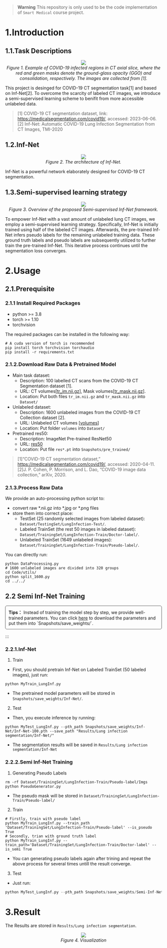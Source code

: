 > **Warning**
> This repository is only used to be the code implementation of `Smart Medical` course project.

# 1.Introduction
## 1.1.Task Descriptions
<p align="center">
    <img src="Imgs/COVID'19-Infection.png"/> <br />
    <em> 
    Figure 1. Example of COVID-19 infected regions in CT axial slice, where the red and green masks denote the 
    ground-glass opacity (GGO) and consolidation, respectively. The images are collected from [1].
    </em>
</p>
This project is desinged for COVID-19 CT segmentation task[1] and based on Inf-Net[2]. To overcome the scarcity of labeled CT images, we introduce a semi-supervised learning scheme to benifit from more accessible unlabeled data.

> [1] COVID-19 CT segmentation dataset, link: https://medicalsegmentation.com/covid19/, accessed: 2023-06-06.
> [2] Inf-Net: Automatic COVID-19 Lung Infection Segmentation from CT Images, TMI-2020

## 1.2.Inf-Net
<p align="center">
    <img src="Imgs/Inf-Net.png"/> <br />
    <em> 
    Figure 2. The architecture of Inf-Net.
    </em>
</p>
Inf-Net is a powerful network elaborately designed for COVID-19 CT segmentation.

## 1.3.Semi-supervised learning strategy
<p align="center">
    <img src="Imgs/Semi-InfNet.png"/> <br />
    <em> 
    Figure 3. Overview of the proposed Semi-supervised Inf-Net framework.
    </em>
</p>

To empower Inf-Net with a vast amount of unlabeled lung CT images, we employ a semi-supervised learning strategy. Specifically, Inf-Net is initially trained using half of the labeled CT images. Afterwards, the pre-trained Inf-Net infers pseudo labels for the remaining unlabeled training data. These ground truth labels and pseudo labels are subsequently utilized to further train the pre-trained Inf-Net. This iterative process continues until the segmentation loss converges.

# 2.Usage
## 2.1.Prerequisite
### 2.1.1 Install Required Packages
+ python >= 3.8
+ torch >= 1.10
+ torchvision

The required packages can be installed in the following way:
```shell
# A cuda version of torch is recommended
pip install torch torchvision torchaudio
pip install -r requirements.txt
```

### 2.1.2.Download Raw Data & Pretrained Model
+ Main task dataset:
  + Description: 100 labelled CT scans from the COVID-19 CT Segmentation dataset [1].
  + URL: CT volumes[[tr_im.nii.gz](https://drive.google.com/file/d/1SJoMelgRqb0EuqlTuq6dxBWf2j9Kno8S/view?usp=sharing)], Mask volumes[[tr_mask.nii.gz](https://drive.google.com/open?id=1MEqpbpwXjrLrH42DqDygWeSkDq0bi92f)].
  + Location: Put both files `tr_im.nii.gz` and `tr_mask.nii.gz` into `Dataset/`
+ Unlabeled dataset:
  + Description: 1600 unlabeled images from the COVID-19 CT Collection dataset [2].
  + URL: Unlabeled CT volumes [[volumes](https://academictorrents.com/details/136ffddd0959108becb2b3a86630bec049fcb0ff)]
  + Location: Put folder `volumes` into `Dataset/`
+ Pretrained res50:
  + Description: ImageNet Pre-trained ResNet50
  + URL: [res50](https://shanghuagao.oss-cn-beijing.aliyuncs.com/res2net/res2net50_v1b_26w_4s-3cf99910.pth)
  + Location: Put file `res*.pt` into `Snapshots/pre_trained/`
> [1]“COVID-19 CT segmentation dataset,” https://medicalsegmentation.com/covid19/, accessed: 2020-04-11.
> [2]J. P. Cohen, P. Morrison, and L. Dao, “COVID-19 image data collection,” arXiv, 2020.

### 2.1.3.Process Raw Data
We provide an auto-processing python script to:
+ convert raw *.nii.gz into *.jpg or *.png files
+ store them into correct place:
  + TestSet (25 randomly selected images from labeled dataset): `Dataset/TestingSet/LungInfection-Test/`.
  + Labeled TrainSet (the rest 50 images in labeled dataset): `Dataset/TrainingSet/LungInfection-Train/Doctor-label/`.
  + Unlabeled TrainSet (1649 unlabeled images): `Dataset/TrainingSet/LungInfection-Train/Pseudo-label/`.


You can directly run:
```shell
python DataProcessing.py
# 1600 unlabeled images are divided into 320 groups
cd Code/utils/
python split_1600.py
cd ../../
```

## 2.2 Semi Inf-Net Training
<div style="padding: 10px; margin-bottom: 10px; border: 1px solid #4a4a4a; border-radius: 5px;">
    <b>Tips：</b> Instead of training the model step by step, we provide well-trained parameters. You can click <a href="https://drive.google.com/drive/folders/13mczDJdE0dd2wU0DmDm9rE0qyZLsflk7?usp=drive_link">here</a> to download the parameters and put them into `Snapshots/save_weights/`.
</div>

:::


### 2.2.1.Inf-Net
1. Train
  + First, you should pretrain Inf-Net on Labeled TrainSet (50 labeled images), just run:
  ```shell
  python MyTrain_LungInf.py
  ```
  + The pretrained model parameters will be stored in `Snapshots/save_weights/Inf-Net/`.

2. Test

  + Then, you execute inference by running:
  ```shell
  python MyTest_LungInf.py --pth_path Snapshots/save_weights/Inf-Net/Inf-Net-100.pth --save_path "Results/Lung infection segmentation/Inf-Net/"
  ```
  + The segmentation results will be saved in `Results/Lung infection segmentation/Inf-Net`


### 2.2.2.Semi Inf-Net Training
1. Generating Pseudo Labels
  ```shell
  rm -rf Dataset/TrainingSet/LungInfection-Train/Pseudo-label/Imgs
  python PseudoGenerator.py
  ```
  + The pseudo mask will be stored in `Dataset/TrainingSet/LungInfection-Train/Pseudo-label/`

2. Train
  ```shell
  # Firstly, train with pseudo label
  python MyTrain_LungInf.py --train_path 'Dataset/TrainingSet/LungInfection-Train/Pseudo-label' --is_pseudo True 
  # Secondly, trian with ground truth label
  python MyTrain_LungInf.py --train_path='Dataset/TrainingSet/LungInfection-Train/Doctor-label' --is_semi True 
  ```
+ You can generating pseudo labels again after trining and repeat the above process for several times untill the result converge.

3. Test
+ Just run:
```python
python MyTest_LungInf.py --pth_path Snapshots/save_weights/Semi-Inf-Net/Inf-Net-100.pth --save_path "Results/Lung infection segmentation/Semi-Inf-Net/"
```

# 3.Result
The Results are stored in `Results/Lung infection segmentation`.
<p align="center">
    <img src="Imgs/InfectionSeg.png"/> <br />
    <em> 
    Figure 4. Visualization
    </em>
</p>